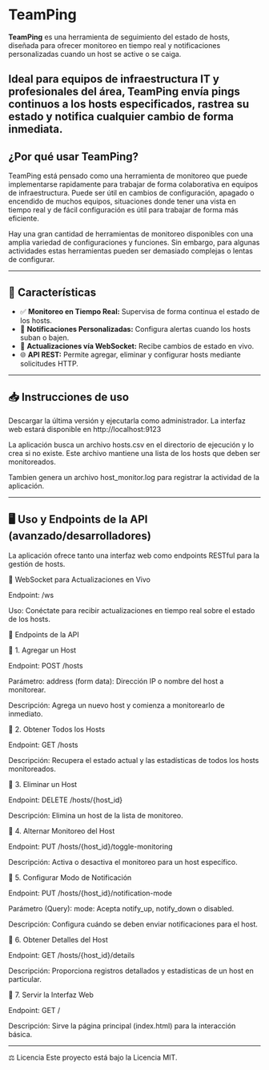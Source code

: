 # TeamPing

**TeamPing** es una herramienta de seguimiento del estado de hosts, diseñada para ofrecer monitoreo en tiempo real y notificaciones personalizadas cuando un host se active o se caiga.  

Ideal para equipos de infraestructura IT y profesionales del área, **TeamPing** envía pings continuos a los hosts especificados, rastrea su estado y notifica cualquier cambio de forma inmediata.  
---
## ¿Por qué usar TeamPing?
TeamPing está pensado como una herramienta de monitoreo que puede implementarse rapidamente para trabajar de forma colaborativa en equipos de infraestructura. Puede ser útil en cambios de configuración, apagado o encendido de muchos equipos, situaciones donde tener una vista en tiempo real y de fácil configuración es útil para trabajar de forma más eficiente.

Hay una gran cantidad de herramientas de monitoreo disponibles con una amplia variedad de configuraciones y funciones. Sin embargo, para algunas actividades estas herramientas pueden ser demasiado complejas o lentas de configurar.

---

## 🚀 Características

- ✅ **Monitoreo en Tiempo Real:** Supervisa de forma continua el estado de los hosts.  
- 🔔 **Notificaciones Personalizadas:** Configura alertas cuando los hosts suban o bajen.  
- 🔄 **Actualizaciones vía WebSocket:** Recibe cambios de estado en vivo.  
- 🌐 **API REST:** Permite agregar, eliminar y configurar hosts mediante solicitudes HTTP.  

---
## 📥 Instrucciones de uso

Descargar la última versión y ejecutarla como administrador. La interfaz web estará disponible en http://localhost:9123

La aplicación busca un archivo hosts.csv en el directorio de ejecución y lo crea si no existe. Este archivo mantiene una lista de los hosts que deben ser monitoreados.

Tambien genera un archivo host_monitor.log para registrar la actividad de la aplicación.

---

## 🖥️ Uso y Endpoints de la API (avanzado/desarrolladores)

La aplicación ofrece tanto una interfaz web como endpoints RESTful para la gestión de hosts.

📡 WebSocket para Actualizaciones en Vivo

Endpoint: /ws

Uso: Conéctate para recibir actualizaciones en tiempo real sobre el estado de los hosts.

📌 Endpoints de la API

🔹 1. Agregar un Host

Endpoint: POST /hosts

Parámetro: address (form data): Dirección IP o nombre del host a monitorear.

Descripción: Agrega un nuevo host y comienza a monitorearlo de inmediato.

🔹 2. Obtener Todos los Hosts

Endpoint: GET /hosts

Descripción: Recupera el estado actual y las estadísticas de todos los hosts monitoreados.

🔹 3. Eliminar un Host

Endpoint: DELETE /hosts/{host_id}

Descripción: Elimina un host de la lista de monitoreo.

🔹 4. Alternar Monitoreo del Host

Endpoint: PUT /hosts/{host_id}/toggle-monitoring

Descripción: Activa o desactiva el monitoreo para un host específico.

🔹 5. Configurar Modo de Notificación

Endpoint: PUT /hosts/{host_id}/notification-mode

Parámetro (Query): mode: Acepta notify_up, notify_down o disabled.

Descripción: Configura cuándo se deben enviar notificaciones para el host.

🔹 6. Obtener Detalles del Host

Endpoint: GET /hosts/{host_id}/details

Descripción: Proporciona registros detallados y estadísticas de un host en particular.

🔹 7. Servir la Interfaz Web

Endpoint: GET /

Descripción: Sirve la página principal (index.html) para la interacción básica.

---

⚖️ Licencia
Este proyecto está bajo la Licencia MIT.

